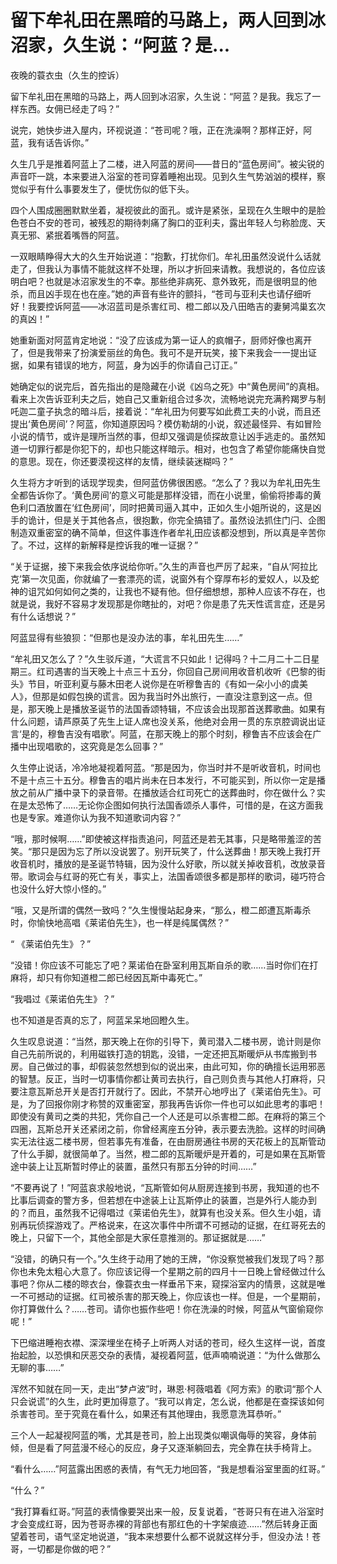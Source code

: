 # 留下牟礼田在黑暗的马路上，两人回到冰沼家，久生说：“阿蓝？是...

夜晚的蓑衣虫（久生的控诉）

留下牟礼田在黑暗的马路上，两人回到冰沼家，久生说：“阿蓝？是我。我忘了一样东西。女佣已经走了吗？”

说完，她快步进入屋内，环视说道：“苍司呢？哦，正在洗澡啊？那样正好，阿蓝，我有话告诉你。”

久生几乎是推着阿蓝上了二楼，进入阿蓝的房间——昔日的“蓝色房间”。被尖锐的声音吓一跳，本来要进入浴室的苍司穿着睡袍出现。见到久生气势汹汹的模样，察觉似乎有什么事要发生了，便忧伤似的低下头。

四个人围成圈圈默默坐着，凝视彼此的面孔。或许是紧张，呈现在久生眼中的是脸色苍白不安的苍司，被残忍的期待刺痛了胸口的亚利夫，露出年轻人匀称脸庞、天真无邪、紧抿着嘴唇的阿蓝。

一双眼睛睁得大大的久生开始说道：“抱歉，打扰你们。牟礼田虽然没说什么话就走了，但我认为事情不能就这样不处理，所以才折回来请教。我想说的，各位应该明白吧？也就是冰沼家发生的不幸。那些绝非病死、意外致死，而是很明显的他杀，而且凶手现在也在座。”她的声音有些许的颤抖，“苍司与亚利夫也请仔细听好！我要控诉阿蓝——冰沼蓝司是杀害红司、橙二郎以及八田皓吉的妻舅鸿巢玄次的真凶！”

她重新面对阿蓝肯定地说：“没了应该成为第一证人的疯帽子，厨师好像也离开了，但是我带来了扮演爱丽丝的角色。我可不是开玩笑，接下来我会一一提出证据，如果有错误的地方，阿蓝，身为凶手的你请自己订正。”

她确定似的说完后，首先指出的是隐藏在小说《凶乌之死》中“黄色房间”的真相。看来上次告诉亚利夫之后，她自己又重新组合过多次，流畅地说完充满矜羯罗与制吒迦二童子执念的暗斗后，接着说：“牟礼田为何要写如此费工夫的小说，而且还提出‘黄色房间’？阿蓝，你知道原因吗？模仿勒胡的小说，叙述最怪异、有如冒险小说的情节，或许是理所当然的事，但却又强调是侦探故意让凶手逃走的。虽然知道一切罪行都是你犯下的，却也只能这样暗示。相对，也包含了希望你能痛快自觉的意思。现在，你还要漠视这样的友情，继续装迷糊吗？”

久生将方才听到的话现学现卖，但阿蓝仿佛很困惑。“怎么了？我以为牟礼田先生全都告诉你了。‘黄色房间’的意义可能是那样没错，而在小说里，偷偷将掺毒的黄色利口酒放置在‘红色房间’，同时把黄司逼入其中，正如久生小姐所说的，这是凶手的诡计，但是关于其他各点，很抱歉，你完全搞错了。虽然设法抓住门闩、企图制造双重密室的确不简单，但这件事连作者牟礼田应该都没想到，所以真是辛苦你了。不过，这样的新解释是控诉我的唯一证据？”

“关于证据，接下来我会依序说给你听。”久生的声音也严厉了起来，“自从‘阿拉比克’第一次见面，你就编了一套漂亮的谎，说窗外有个穿厚布衫的爱奴人，以及蛇神的诅咒如何如何之类的，让我也不疑有他。但仔细想想，那种人应该不存在，也就是说，我好不容易才发现那是你瞎扯的，对吧？你是患了先天性谎言症，还是另有什么话想说？”

阿蓝显得有些狼狈：“但那也是没办法的事，牟礼田先生……”

“牟礼田又怎么了？”久生驳斥道，“大谎言不只如此！记得吗？十二月二十二日星期三。红司遇害的当天晚上十点三十五分，你回自己房间用收音机收听《巴黎的街头》节目，听亚利夏与藤木田老人说你是在听穆鲁吉的《有如一朵小小的虞美人》，但那是如假包换的谎言。因为我当时外出旅行，一直没注意到这一点。但是，那天晚上是播放圣诞节的法国香颂特辑，不应该会出现那首送葬歌曲。如果有什么问题，请芦原英了先生上证人席也没关系，他绝对会用一贯的东京腔调说出证言‘是的，穆鲁吉没有唱歌’。阿蓝，在那天晚上的那个时刻，穆鲁吉不应该会在广播中出现唱歌的，这究竟是怎么回事？”

久生停止说话，冷冷地凝视着阿蓝。“那是因为，你当时并不是听收音机，时间也不是十点三十五分。穆鲁吉的唱片尚未在日本发行，不可能买到，所以你一定是播放之前从广播中录下的录音带。在播放适合红司死亡的送葬曲时，你在做什么？实在是太恐怖了……无论你企图如何执行法国香颂杀人事件，可惜的是，在这方面我也是专家。难道你认为我不知道歌词内容？”

“哦，那时候啊……”即使被这样指责追问，阿蓝还是若无其事，只是略带羞涩的苦笑。“那只是因为忘了所以没说罢了。别开玩笑了，什么送葬曲！那天晚上我打开收音机时，播放的是圣诞节特辑，因为没什么好歌，所以就关掉收音机，改放录音带。歌词会与红哥的死亡有关，事实上，法国香颂很多都是那样的歌词，碰巧符合也没什么好大惊小怪的。”

“哦，又是所谓的偶然一致吗？”久生慢慢站起身来，“那么，橙二郎遭瓦斯毒杀时，你愉快地高唱《莱诺伯先生》，也一样是纯属偶然？”

“ 《莱诺伯先生》？”

“没错！你应该不可能忘了吧？莱诺伯在卧室利用瓦斯自杀的歌……当时你们在打麻将，却只有你知道橙二郎已经因瓦斯中毒死亡。”

“我唱过《莱诺伯先生》？”

也不知道是否真的忘了，阿蓝呆呆地回瞪久生。

久生叹息说道：“当然，那天晚上在你的引导下，黄司潜入二楼书房，诡计则是你自己先前所说的，利用磁铁打造的钥匙，没错，一定还把瓦斯暖炉从书库搬到书房。自己做过的事，却假装忽然想到似的说出来，由此可知，你的确擅长运用邪恶的智慧。反正，当时一切事情你都让黄司去执行，自己则负责与其他人打麻将，只要注意瓦斯总开关是否打开就行了。因此，不禁开心地哼出了《莱诺伯先生》。可是，为了回报你刚才称赞的双重密室，那我再告诉你一件也可以如此思考的事吧！即使没有黄司之类的共犯，凭你自己一个人还是可以杀害橙二郎。在麻将的第三个四圈，瓦斯总开关还紧闭之前，你曾经离座五分钟，表示要去洗脸。这样的时间确实无法往返二楼书房，但若事先有准备，在由厨房通往书房的天花板上的瓦斯管动了什么手脚，就很简单了。当然，橙二郎的瓦斯暖炉是开着的，可是如果在瓦斯管途中装上让瓦斯暂时停止的装置，虽然只有那五分钟的时间……”

“不要再说了！”阿蓝哀求般地说，“瓦斯管如何从厨房连接到书房，我知道的也不比事后调查的警方多，但若想在中途装上让瓦斯停止的装置，岂是外行人能办到的？而且，虽然我不记得唱过《莱诺伯先生》，就算有也没关系。但久生小姐，请别再玩侦探游戏了。严格说来，在这次事件中所谓不可撼动的证据，在红哥死去的晚上，只留下一个，其他全部是大家任意推测的。那证据就是……”

“没错，的确只有一个。”久生终于动用了她的王牌，“你没察觉被我们发现了吗？那你也未免太粗心大意了。你应该记得一个星期之前的四月十一日晚上曾经做过什么事吧？你从二楼的晾衣台，像蓑衣虫一样垂吊下来，窥探浴室内的情景，这就是唯一不可撼动的证据。红司被杀害的那天晚上，你应该也一样。但是，一个星期前，你打算做什么？……苍司。请你也振作些吧！你在洗澡的时候，阿蓝从气窗偷窥你呢！”

下巴缩进睡袍衣襟、深深埋坐在椅子上听两人对话的苍司，经久生这样一说，首度抬起脸，以恐惧和厌恶交杂的表情，凝视着阿蓝，低声喃喃说道：“为什么做那么无聊的事……”

浑然不知就在同一天，走出“梦卢波”时，琳恩·柯薇唱着《阿方索》的歌词“那个人只会说谎”的久生，此时更加得意了。“我可以肯定，怎么说，他都是在查探该如何杀害苍司。至于究竟在看什么，如果还有其他理由，我愿意洗耳恭听。”

三个人一起凝视阿蓝的嘴，尤其是苍司，脸上出现类似嘲讽侮辱的笑容，身体前倾，但是看了阿蓝漫不经心的反应，身子又逐渐躺回去，完全靠在扶手椅背上。

“看什么……”阿蓝露出困惑的表情，有气无力地回答，“我是想看浴室里面的红哥。”

“什么？”

“我打算看红哥。”阿蓝的表情像要哭出来一般，反复说着，“苍哥只有在进入浴室时才会变成红哥，因为苍哥赤裸的背部也有那红色的十字架痕迹……”然后转身正面望着苍司，语气坚定地说道，“我本来想要什么都不说就这样分手，但没办法！苍哥，一切都是你做的吧？”